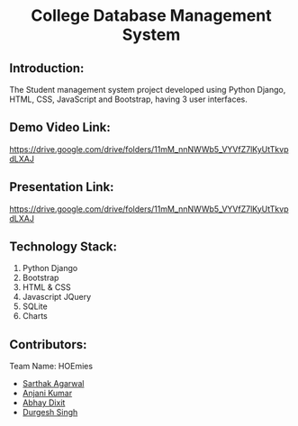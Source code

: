 <h1 align="center">College Database Management System</h1>
<p align="center">
</p>


## Introduction:
  The Student management system project developed using Python Django, HTML, CSS, JavaScript and Bootstrap, having 3 user interfaces.
  
## Demo Video Link:
  <a href="https://drive.google.com/drive/folders/11mM_nnNWWb5_VYVfZ7lKyUtTkvpdLXAJ">https://drive.google.com/drive/folders/11mM_nnNWWb5_VYVfZ7lKyUtTkvpdLXAJ</a>
  
## Presentation Link:
  <a href="https://drive.google.com/drive/folders/11mM_nnNWWb5_VYVfZ7lKyUtTkvpdLXAJ"> https://drive.google.com/drive/folders/11mM_nnNWWb5_VYVfZ7lKyUtTkvpdLXAJ </a>
  
  

## Technology Stack:
  1) Python Django
  2) Bootstrap
  3) HTML & CSS
  4) Javascript JQuery
  5) SQLite
  6) Charts 
  

## Contributors:

Team Name: HOEmies

* [Sarthak Agarwal](https://github.com/Sarthak81)
* [Anjani Kumar](https://github.com/overlord-ak)
* [Abhay Dixit](https://github.com/AbhayD11)
* [Durgesh Singh](https://github.com/durgesh1506)





